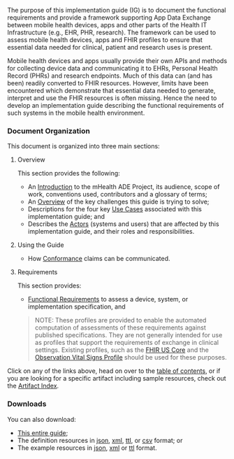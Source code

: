
The purpose of this implementation guide (IG) is to document the functional requirements and provide a framework supporting App Data Exchange between mobile health devices, apps and other parts of the Health IT Infrastructure (e.g., EHR, PHR, research).  The framework can be used to assess mobile health devices, apps and FHIR profiles to ensure that essential data needed for clinical, patient and research uses is present.

Mobile health devices and apps usually provide their own APIs and methods for collecting device data and communicating it to EHRs, Personal Health Record (PHRs) and research endpoints. Much of this data can (and has been) readily converted to FHIR resources. However, limits have been encountered which demonstrate that essential data needed to generate, interpret and use the FHIR resources is often missing. Hence the need to develop an implementation guide describing the functional requirements of such systems in the mobile health environment.

### Document Organization
This document is organized into three main sections:

1. Overview

   This section provides the following:
   * An [Introduction](introduction.html) to the mHealth ADE Project, its audience, scope of work, conventions used, contributors
     and a glossary of terms;
   * An [Overview](overview.html) of the key challenges this guide is trying to solve;
   * Descriptions for the four key [Use Cases](use_cases.html) associated with this implementation guide; and
   * Describes the [Actors](actors.html) (systems and users) that are affected by this implementation guide,
     and their roles and responsibilities.

2. Using the Guide

   * How [Conformance](conformance.html) claims can be communicated.

3. Requirements

   This section provides:
   * [Functional Requirements](functional_requirements.html) to assess
     a device, system, or implementation specification, and

   > NOTE: These profiles are provided to enable the automated computation of assessments
   > of these requirements against published specifications.  They are not generally intended
   > for use as profiles that support the requirements of exchange in clinical settings.
   > Existing profiles, such as the [FHIR US Core](https://www.hl7.org/fhir/us/core/) and the
   > [Observation Vital Signs Profile](https://www.hl7.org/fhir/observation-vitalsigns.html)
   > should be used for these purposes.


Click on any of the links above, head on over to the [table of contents](toc.html),
or if you are looking for a specific artifact including sample resources,
check out the [Artifact Index](artifacts.html).

### Downloads
You can also download:
* [This entire guide](full-ig.zip);
* The definition resources in [json](definitions.json.zip), [xml](definitions.xml.zip),
  [ttl](definitions.ttl.zip), or [csv](csvs.zip) format; or
* The example resources in [json](examples.json.zip), [xml](examples.xml.zip) or
  [ttl](examples.ttl.zip) format.
